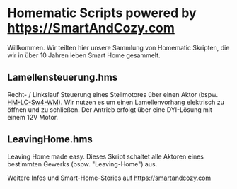 # Homematic Scripts powered by https://SmartAndCozy.com

Willkommen. Wir teilten hier unsere Sammlung von Homematic Skripten, die wir in über 10 Jahren leben Smart Home gesammelt.

## Lamellensteuerung.hms
Recht- / Linkslauf Steuerung eines Stellmotores über einen Aktor (bspw. [HM-LC-Sw4-WM](https://www.eq-3.de/produkte/homematic/detail/hm-lc-sw4-wm.html)). 
Wir nutzen es um einen Lamellenvorhang elektrisch zu öffnen und zu schließen. Der Antrieb erfolgt über eine DYI-Lösung mit einem 12V Motor. 

## LeavingHome.hms
Leaving Home made easy. Dieses Skript schaltet alle Aktoren eines bestimmten Gewerks (bspw. "Leaving-Home") aus. 


Weitere Infos und Smart-Home-Stories auf https://smartandcozy.com 


